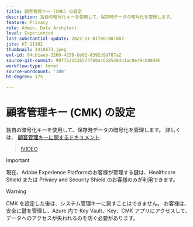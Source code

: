 ```yaml
---
title: 顧客管理キー (CMK) の設定
description: 独自の暗号化キーを使用して、保存時データの暗号化を管理します。
feature: Privacy
role: Admin, Data Architect
level: Experienced
last-substantial-update: 2022-11-01T00:00:00Z
jira: KT-11382
thumbnail: 3410673.jpeg
exl-id: 04cb1aeb-3260-4259-bb02-8392d9d787a2
source-git-commit: 90f7621536573f60ac6585404b1ac0e49cb08496
workflow-type: tm+mt
source-wordcount: '100'
ht-degree: 17%

---
```


# 顧客管理キー (CMK) の設定

独自の暗号化キーを使用して、保存時データの暗号化を管理します。 詳しくは、 [顧客管理キーに関するドキュメント](https://experienceleague.adobe.com/docs/experience-platform/landing/governance-privacy-security/customer-managed-keys.html?lang=ja).

>[!VIDEO](https://video.tv.adobe.com/v/3410673/?quality=12&learn=on)

>[!IMPORTANT]
>
> 現在、Adobe Experience Platformのお客様が管理する鍵は、Healthcare Shield または Privacy and Security Shield のお客様のみが利用できます。

>[!WARNING]
>
>CMK を設定した後は、システム管理キーに戻すことはできません。 お客様は、安全に鍵を管理し、Azure 内で Key Vault、Key、CMK アプリにアクセスして、データへのアクセスが失われるのを防ぐ必要があります。
